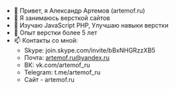 - 👋 Привет, я Александр Артемов (artemof.ru)
- 👀 Я занимаюсь версткой сайтов
- 🌱 Изучаю JavaScript PHP, Улучшаю навыки верстки
- 💞️ Опыт верстки более 5 лет
- 📫 Контакты со мной:
  - Skype: join.skype.com/invite/bBxNHGRzzXB5
  - Почта: artemof.ru@yandex.ru
  - ВК: vk.com/artemof_ru
  - Telegram: t.me/artemof_ru
  - Сайт - artemof.ru

<!---
artemofru/artemofru is a ✨ special ✨ repository because its `README.md` (this file) appears on your GitHub profile.
You can click the Preview link to take a look at your changes.
--->
